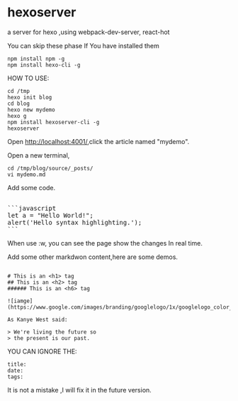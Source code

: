 # hexoserver
a server for hexo ,using webpack-dev-server, react-hot

You can skip these phase If You have installed them
```
npm install npm -g
npm install hexo-cli -g
```


HOW TO USE:

```
cd /tmp
hexo init blog
cd blog
hexo new mydemo
hexo g
npm install hexoserver-cli -g
hexoserver
```
Open [http://localhost:4001/](http://localhost:4001/),click the article named "mydemo".


Open a new terminal,
```
cd /tmp/blog/source/_posts/
vi mydemo.md

```

Add some code.

<pre>

```javascript
let a = "Hello World!";
alert('Hello syntax highlighting.');
```
</pre>


When use :w, you can see the page show the changes In real time.



Add some other markdwon content,here are some demos.


```

# This is an <h1> tag
## This is an <h2> tag
###### This is an <h6> tag

![iamge](https://www.google.com/images/branding/googlelogo/1x/googlelogo_color_272x92dp.png)

As Kanye West said:

> We're living the future so
> the present is our past.

```



YOU CAN IGNORE THE:
```
title:
date:
tags:
```
It is not a mistake ,I will fix it in the future version.


